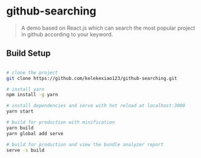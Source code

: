 # github-searching

> A demo based on React.js which can search the most popular project in github according to your keyword.

## Build Setup

``` bash

# clone the project
git clone https://github.com/kelekexiao123/github-searching.git

# install yarn
npm install -g yarn

# install dependencies and serve with hot reload at localhost:3000
yarn start

# build for production with minification
yarn build
yarn global add serve

# build for production and view the bundle analyzer report
serve -s build
```